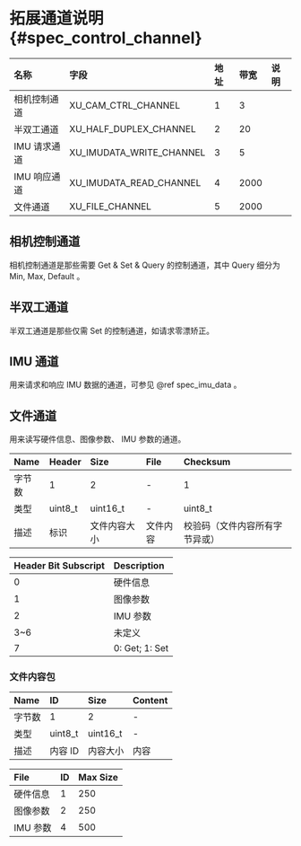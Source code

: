 # 拓展通道说明 {#spec_control_channel}

| 名称 | 字段 | 地址 | 带宽 | 说明 |
| :----- | :----- | :----- | :----- | :----- |
| 相机控制通道 | XU_CAM_CTRL_CHANNEL | 1 | 3 | |
| 半双工通道 | XU_HALF_DUPLEX_CHANNEL | 2 | 20 | |
| IMU 请求通道 | XU_IMUDATA_WRITE_CHANNEL | 3 | 5 | |
| IMU 响应通道 | XU_IMUDATA_READ_CHANNEL | 4 | 2000 | |
| 文件通道 | XU_FILE_CHANNEL | 5 | 2000 | |

## 相机控制通道

相机控制通道是那些需要 Get & Set & Query 的控制通道，其中 Query 细分为 Min, Max, Default 。

## 半双工通道

半双工通道是那些仅需 Set 的控制通道，如请求零漂矫正。

## IMU 通道

用来请求和响应 IMU 数据的通道，可参见 @ref spec_imu_data 。

## 文件通道

用来读写硬件信息、图像参数、 IMU 参数的通道。

| Name | Header | Size | File | Checksum |
| :--- | :----- | :--- | :--- | :-------- |
| 字节数 | 1 | 2 | - | 1 |
| 类型 | uint8_t | uint16_t | - | uint8_t |
| 描述 | 标识 | 文件内容大小 | 文件内容 | 校验码（文件内容所有字节异或） |

| Header Bit Subscript | Description |
| :------------------- | :---------- |
| 0 | 硬件信息 |
| 1 | 图像参数 |
| 2 | IMU 参数 |
| 3~6 | 未定义 |
| 7 | 0: Get; 1: Set |

### 文件内容包

| Name | ID | Size | Content |
| :--- | :- | :--- | :------ |
| 字节数 | 1 | 2 | - |
| 类型 | uint8_t | uint16_t | - |
| 描述 | 内容 ID | 内容大小 | 内容 |

| File | ID | Max Size |
| :--- | :- | :------- |
| 硬件信息 | 1 | 250 |
| 图像参数 | 2 | 250 |
| IMU 参数 | 4 | 500 |
